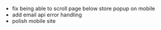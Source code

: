 - fix being able to scroll page below store popup on mobile
- add email api error handling
- polish mobile site